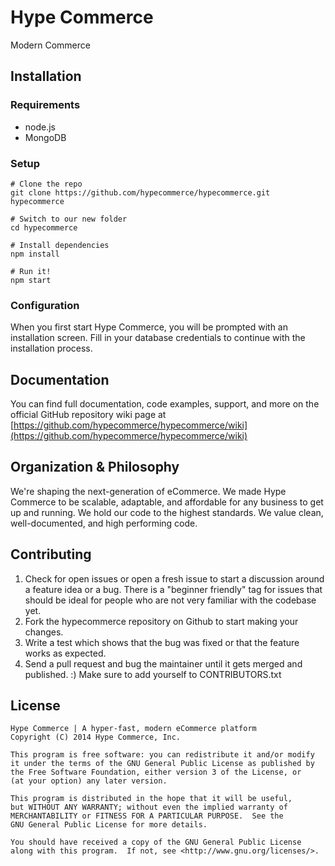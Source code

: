 # Hype Commerce
Modern Commerce

## Installation

### Requirements

* node.js
* MongoDB

### Setup

```
# Clone the repo
git clone https://github.com/hypecommerce/hypecommerce.git hypecommerce

# Switch to our new folder
cd hypecommerce

# Install dependencies
npm install

# Run it!
npm start
```

### Configuration

When you first start Hype Commerce, you will be prompted with an installation screen. Fill in your database credentials to continue with the installation process.

## Documentation

You can find full documentation, code examples, support, and more on the official GitHub repository wiki page at [https://github.com/hypecommerce/hypecommerce/wiki](https://github.com/hypecommerce/hypecommerce/wiki)

## Organization & Philosophy

We're shaping the next-generation of eCommerce. We made Hype Commerce to be scalable, adaptable, and affordable for any business to get up and running. We hold our code to the highest standards. We value clean, well-documented, and high performing code.

## Contributing

1. Check for open issues or open a fresh issue to start a discussion around a feature idea or a bug. There is a "beginner friendly" tag for issues that should be ideal for people who are not very familiar with the codebase yet.
2. Fork the hypecommerce repository on Github to start making your changes.
3. Write a test which shows that the bug was fixed or that the feature works as expected.
4. Send a pull request and bug the maintainer until it gets merged and published. :) Make sure to add yourself to CONTRIBUTORS.txt

## License 

	Hype Commerce | A hyper-fast, modern eCommerce platform
    Copyright (C) 2014 Hype Commerce, Inc.

    This program is free software: you can redistribute it and/or modify
    it under the terms of the GNU General Public License as published by
    the Free Software Foundation, either version 3 of the License, or
    (at your option) any later version.

    This program is distributed in the hope that it will be useful,
    but WITHOUT ANY WARRANTY; without even the implied warranty of
    MERCHANTABILITY or FITNESS FOR A PARTICULAR PURPOSE.  See the
    GNU General Public License for more details.

    You should have received a copy of the GNU General Public License
    along with this program.  If not, see <http://www.gnu.org/licenses/>.